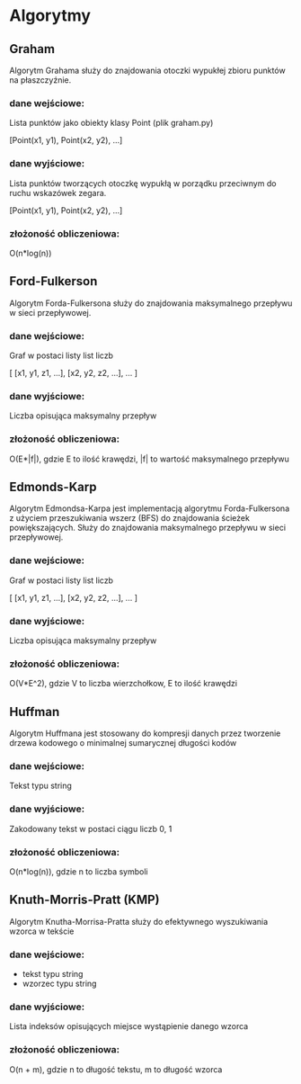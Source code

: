 # Algorytmy

## Graham

Algorytm Grahama służy do znajdowania otoczki wypukłej zbioru punktów na płaszczyźnie. 

### dane wejściowe: 
Lista punktów jako obiekty klasy Point (plik graham.py)

[Point(x1, y1), Point(x2, y2), ...]

### dane wyjściowe: 
Lista punktów tworzących otoczkę wypukłą w porządku przeciwnym do ruchu wskazówek zegara. 

[Point(x1, y1), Point(x2, y2), ...]

### złożoność obliczeniowa: 
O(n*log(n))

##
## Ford-Fulkerson

Algorytm Forda-Fulkersona służy do znajdowania maksymalnego przepływu w sieci przepływowej. 

### dane wejściowe: 
Graf w postaci listy list liczb

[ [x1, y1, z1, ...], [x2, y2, z2, ...], ... ]

### dane wyjściowe: 

Liczba opisująca maksymalny przepływ

### złożoność obliczeniowa: 
O(E*|f|), gdzie E to ilość krawędzi, |f| to wartość maksymalnego przepływu

##
## Edmonds-Karp

Algorytm Edmondsa-Karpa jest implementacją algorytmu Forda-Fulkersona z użyciem przeszukiwania wszerz (BFS) do znajdowania ścieżek powiększających. Służy do znajdowania maksymalnego przepływu w sieci przepływowej. 

### dane wejściowe: 
Graf w postaci listy list liczb

[ [x1, y1, z1, ...], [x2, y2, z2, ...], ... ]

### dane wyjściowe: 

Liczba opisująca maksymalny przepływ

### złożoność obliczeniowa: 
O(V*E^2), gdzie V to liczba wierzchołkow, E to ilość krawędzi

##
## Huffman

Algorytm Huffmana jest stosowany do kompresji danych przez tworzenie drzewa kodowego o minimalnej sumarycznej długości kodów

### dane wejściowe: 
Tekst typu string

### dane wyjściowe: 

Zakodowany tekst w postaci ciągu liczb 0, 1

### złożoność obliczeniowa: 
O(n*log(n)), gdzie n to liczba symboli

##
## Knuth-Morris-Pratt (KMP)

Algorytm Knutha-Morrisa-Pratta służy do efektywnego wyszukiwania wzorca w tekście

### dane wejściowe: 
* tekst typu string
* wzorzec typu string

### dane wyjściowe: 

Lista indeksów opisujących miejsce wystąpienie danego wzorca

### złożoność obliczeniowa: 
O(n + m), gdzie n to długość tekstu, m to długość wzorca